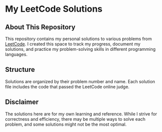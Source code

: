 # My LeetCode Solutions

## About This Repository

This repository contains my personal solutions to various problems from [LeetCode](https://leetcode.com/u/isolapaul/). I created this space to track my progress, document my solutions, and practice my problem-solving skills in different programming languages.

## Structure

Solutions are organized by their problem number and name. Each solution file includes the code that passed the LeetCode online judge.

## Disclaimer

The solutions here are for my own learning and reference. While I strive for correctness and efficiency, there may be multiple ways to solve each problem, and some solutions might not be the most optimal.
